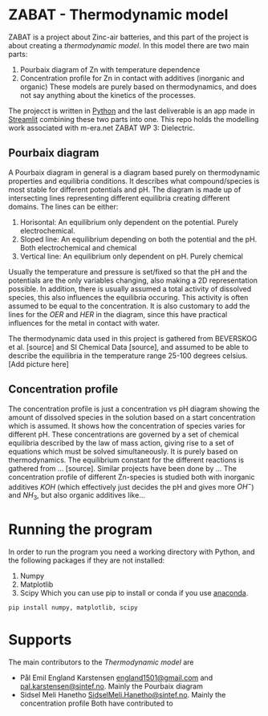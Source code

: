 # ZABAT - Thermodynamic model

ZABAT is a project about Zinc-air batteries, and this part of the project is about creating a *thermodynamic model*. In this model there are two main parts:
1. Pourbaix diagram of Zn with temperature dependence
2. Concentration profile for Zn in contact with additives (inorganic and organic)
These models are purely based on thermodynamics, and does not say anything about the kinetics of the processes. 

The projecct is written in [Python](https://www.python.org/) and the last deliverable is an app made in [Streamlit](https://streamlit.io/) combining these two parts into one.
This repo holds the modelling work associated with m-era.net ZABAT WP 3: Dielectric.

## Pourbaix diagram
A Pourbaix diagram in general is a diagram based purely on thermodynamic properties and equilibria conditions. It describes what compound/species is most stable for different potentials and pH. The diagram is made up of intersecting lines representing different equilibria creating different domains. The lines can be either:

1. Horisontal: An equilibrium only dependent on the potential. Purely electrochemical.
2. Sloped line: An equilibrium depending on both the potential and the pH. Both electrochemical and chemical
3. Vertical line: An equilibrium only dependent on pH. Purely chemical

Usually the temperature and pressure is set/fixed so that the pH and the potentials are the only variables changing, also making a 2D representation possible. In addition, there is usually assumed a total activity of dissolved species, this also influences the equilibria occuring. This activity is often assumed to be equal to the concentration. It is also customary to add the lines for the *OER* and *HER* in the diagram, since this have practical influences for the metal in contact with water. 

The thermodynamic data used in this project is gathered from BEVERSKOG et al. [source] and SI Chemical Data [source], and assumed to be able to describe the equilibria in the temperature range 25-100 degrees celsius. 
[Add picture here]

## Concentration profile
The concentration profile is just a concentration vs pH diagram showing the amount of dissolved species in the solution based on a start concentration which is assumed. It shows how the concentration of species varies for different pH. These concentrations are governed by a set of chemical equilibria described by the law of mass action, giving rise to a set of equations which must be solved simultaneously. It is purely based on thermodynamics. The equilibrium constant for the different reactions is gathered from  ... [source]. Similar projects have been done by ...
The concentration profile of different Zn-species is studied both with inorganic additives $KOH$ (which effectively just decides the pH and gives more $OH^{-}$) and $NH_{3}$, but also organic additives like...

# Running the program
In order to run the program you need a working directory with Python, and the following packages if they are not installed:
1. Numpy
2. Matplotlib
3. Scipy
Which you can use pip to install or conda if you use [anaconda](https://www.anaconda.com/).

```bash
pip install numpy, matplotlib, scipy
```

# Supports
The main contributors to the *Thermodynamic model* are
* Pål Emil England Karstensen [england1501@gmail.com](mailto:england1501@gmail.com) and [pal.karstensen@sintef.no](mailto:pal.karstensen@sintef.no). Mainly the Pourbaix diagram
* Sidsel Meli Hanetho [SidselMeli.Hanetho@sintef.no](mailto:SidselMeli.Hanetho@sintef.no). Mainly the concentration profile
Both have contributed to 
